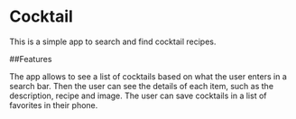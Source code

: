 # Cocktail

This is a simple app to search and find cocktail recipes.

##Features

The app allows to see a list of cocktails based on what the user enters in a search bar.
Then the user can see the details of each item, such as the description, recipe and image.
The user can save cocktails in a list of favorites in their phone.

